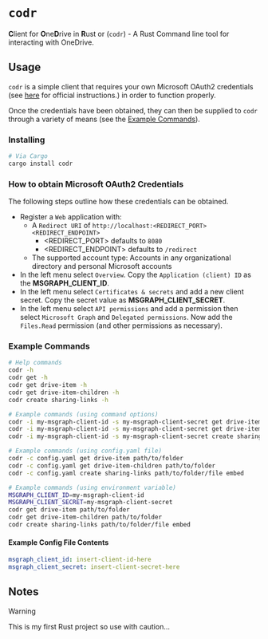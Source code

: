 # `codr`

**C**lient for **O**ne**D**rive in **R**ust or (`codr`) - A Rust Command line tool for interacting with OneDrive.

## Usage

`codr` is a simple client that requires your own Microsoft OAuth2 credentials (see [here](https://docs.microsoft.com/azure/active-directory/develop/quickstart-register-app) for official instructions.) in order to function properly.

Once the credentials have been obtained, they can then be supplied to `codr` through a variety of means (see the [Example Commands](#example-commands)).

### Installing

```sh
# Via Cargo
cargo install codr
```

### How to obtain Microsoft OAuth2 Credentials

The following steps outline how these credentials can be obtained.

* Register a `Web` application with:
    - A `Redirect URI` of `http://localhost:<REDIRECT_PORT><REDIRECT_ENDPOINT>`
        - <REDIRECT_PORT> defaults to `8080`
        - <REDIRECT_ENDPOINT> defaults to `/redirect`
    - The supported account type: Accounts in any organizational directory and personal Microsoft accounts
* In the left menu select `Overview`. Copy the `Application (client) ID` as the **MSGRAPH_CLIENT_ID**.
* In the left menu select `Certificates & secrets` and add a new client secret. Copy the secret value
  as **MSGRAPH_CLIENT_SECRET**.
* In the left menu select `API permissions` and add a permission then select `Microsoft Graph` and
  `Delegated permissions`. Now add the `Files.Read` permission (and other permissions as necessary).

### Example Commands

```sh
# Help commands
codr -h
codr get -h
codr get drive-item -h
codr get drive-item-children -h
codr create sharing-links -h

# Example commands (using command options)
codr -i my-msgraph-client-id -s my-msgraph-client-secret get drive-item path/to/folder
codr -i my-msgraph-client-id -s my-msgraph-client-secret get drive-item-children path/to/folder
codr -i my-msgraph-client-id -s my-msgraph-client-secret create sharing-links path/to/folder/file embed

# Example commands (using config.yaml file)
codr -c config.yaml get drive-item path/to/folder
codr -c config.yaml get drive-item-children path/to/folder
codr -c config.yaml create sharing-links path/to/folder/file embed

# Example commands (using environment variable)
MSGRAPH_CLIENT_ID=my-msgraph-client-id
MSGRAPH_CLIENT_SECRET=my-msgraph-client-secret
codr get drive-item path/to/folder
codr get drive-item-children path/to/folder
codr create sharing-links path/to/folder/file embed
```

#### Example Config File Contents

```yaml
msgraph_client_id: insert-client-id-here
msgraph_client_secret: insert-client-secret-here
```

## Notes
> [!WARNING]
> This is my first Rust project so use with caution...
